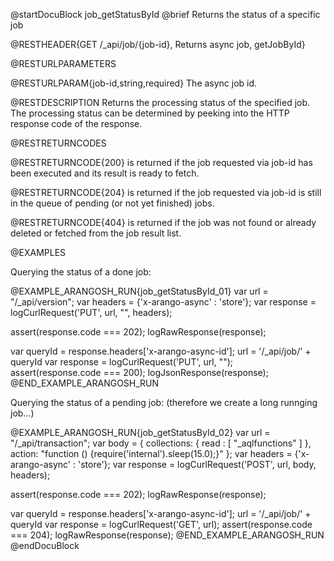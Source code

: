 
@startDocuBlock job_getStatusById
@brief Returns the status of a specific job

@RESTHEADER{GET /_api/job/{job-id}, Returns async job, getJobById}

@RESTURLPARAMETERS

@RESTURLPARAM{job-id,string,required}
The async job id.

@RESTDESCRIPTION
Returns the processing status of the specified job. The processing status
can be
determined by peeking into the HTTP response code of the response.

@RESTRETURNCODES

@RESTRETURNCODE{200}
is returned if the job requested via job-id has been executed
and its result is ready to fetch.

@RESTRETURNCODE{204}
is returned if the job requested via job-id is still in the queue of pending
(or not yet finished) jobs.

@RESTRETURNCODE{404}
is returned if the job was not found or already deleted or fetched from the
job result list.

@EXAMPLES

Querying the status of a done job:

@EXAMPLE_ARANGOSH_RUN{job_getStatusById_01}
  var url = "/_api/version";
  var headers = {'x-arango-async' : 'store'};
  var response = logCurlRequest('PUT', url, "", headers);

  assert(response.code === 202);
  logRawResponse(response);

  var queryId = response.headers['x-arango-async-id'];
  url = '/_api/job/' + queryId
  var response = logCurlRequest('PUT', url, "");
  assert(response.code === 200);
  logJsonResponse(response);
@END_EXAMPLE_ARANGOSH_RUN

Querying the status of a pending job:
(therefore we create a long runnging job...)

@EXAMPLE_ARANGOSH_RUN{job_getStatusById_02}
  var url = "/_api/transaction";
  var body = {
    collections: {
      read : [ "_aqlfunctions" ]
    },
    action: "function () {require('internal').sleep(15.0);}"
  };
  var headers = {'x-arango-async' : 'store'};
  var response = logCurlRequest('POST', url, body, headers);

  assert(response.code === 202);
  logRawResponse(response);

  var queryId = response.headers['x-arango-async-id'];
  url = '/_api/job/' + queryId
  var response = logCurlRequest('GET', url);
  assert(response.code === 204);
  logRawResponse(response);
@END_EXAMPLE_ARANGOSH_RUN
@endDocuBlock
